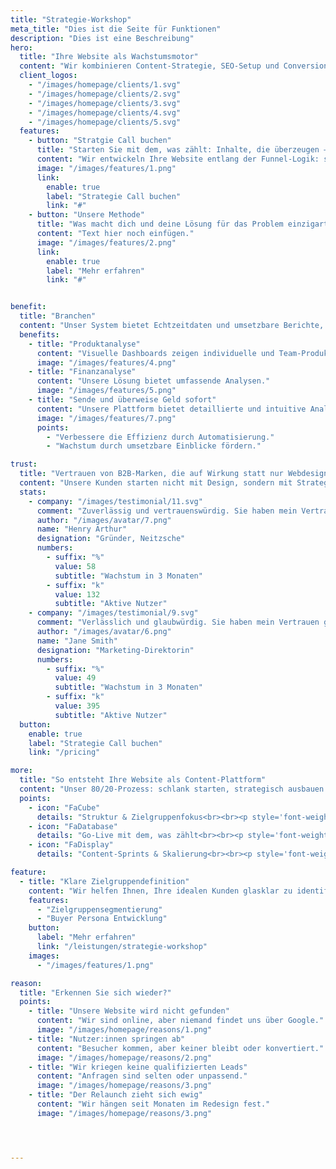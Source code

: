 ```yaml
---
title: "Strategie-Workshop"
meta_title: "Dies ist die Seite für Funktionen"
description: "Dies ist eine Beschreibung"
hero:
  title: "Ihre Website als Wachstumsmotor"
  content: "Wir kombinieren Content-Strategie, SEO-Setup und Conversion-Fokus zu einer Website, die nicht nur schön aussieht, sondern verkauft."
  client_logos:
    - "/images/homepage/clients/1.svg"
    - "/images/homepage/clients/2.svg"
    - "/images/homepage/clients/3.svg"
    - "/images/homepage/clients/4.svg"
    - "/images/homepage/clients/5.svg"
  features:
    - button: "Stratgie Call buchen"
      title: "Starten Sie mit dem, was zählt: Inhalte, die überzeugen – und Seiten, die performen."
      content: "Wir entwickeln Ihre Website entlang der Funnel-Logik: suchmaschinenoptimiert, konversionsorientiert und auf Wachstum ausgerichtet."
      image: "/images/features/1.png"
      link:
        enable: true
        label: "Strategie Call buchen"
        link: "#"
    - button: "Unsere Methode"
      title: "Was macht dich und deine Lösung für das Problem einzigartig?"
      content: "Text hier noch einfügen."
      image: "/images/features/2.png"
      link:
        enable: true
        label: "Mehr erfahren"
        link: "#"


benefit:
  title: "Branchen"
  content: "Unser System bietet Echtzeitdaten und umsetzbare Berichte, sodass du fundierte Geschäftsentscheidungen treffen kannst."
  benefits:
    - title: "Produktanalyse"
      content: "Visuelle Dashboards zeigen individuelle und Team-Produktivitätsmetriken."
      image: "/images/features/4.png"
    - title: "Finanzanalyse"
      content: "Unsere Lösung bietet umfassende Analysen."
      image: "/images/features/5.png"
    - title: "Sende und überweise Geld sofort"
      content: "Unsere Plattform bietet detaillierte und intuitive Analysen, damit du fundierte Entscheidungen treffen kannst."
      image: "/images/features/7.png"
      points:
        - "Verbessere die Effizienz durch Automatisierung."
        - "Wachstum durch umsetzbare Einblicke fördern."

trust:
  title: "Vertrauen von B2B-Marken, die auf Wirkung statt nur Webdesign setzen"
  content: "Unsere Kunden starten nicht mit Design, sondern mit Strategie, Struktur und Inhalten, die ihre Zielgruppe überzeugen. Diese Methode ersetzt Bauchgefühl durch Klarheit und generische Templates durch individuelle Seiten, die gefunden werden und verkaufen."
  stats:
    - company: "/images/testimonial/11.svg"
      comment: "Zuverlässig und vertrauenswürdig. Sie haben mein Vertrauen und meine Loyalität gewonnen. Dieses Unternehmen zeigt konstant Verlässlichkeit und Ehrlichkeit."
      author: "/images/avatar/7.png"
      name: "Henry Arthur"
      designation: "Gründer, Neitzsche"
      numbers:
        - suffix: "%"
          value: 58
          subtitle: "Wachstum in 3 Monaten"
        - suffix: "k"
          value: 132
          subtitle: "Aktive Nutzer"
    - company: "/images/testimonial/9.svg"
      comment: "Verlässlich und glaubwürdig. Sie haben mein Vertrauen gewonnen. Dieses Unternehmen beweist konstant Integrität und Zuverlässigkeit."
      author: "/images/avatar/6.png"
      name: "Jane Smith"
      designation: "Marketing-Direktorin"
      numbers:
        - suffix: "%"
          value: 49
          subtitle: "Wachstum in 3 Monaten"
        - suffix: "k"
          value: 395
          subtitle: "Aktive Nutzer"
  button:
    enable: true
    label: "Strategie Call buchen"
    link: "/pricing"

more:
  title: "So entsteht Ihre Website als Content-Plattform"
  content: "Unser 80/20-Prozess: schlank starten, strategisch ausbauen – mit Funnel-Logik, SEO-Content und messbarer Wirkung."
  points:
    - icon: "FaCube"
      details: "Struktur & Zielgruppenfokus<br><br><p style='font-weight:light;text-align: left'>Wir entwickeln eine neue Website-Struktur, nicht aus dem Bauch, sondern entlang Ihrer Funnel-Strategie, Customer Journey und der wichtigsten Zielgruppe.</p><br>–> Klarer Seitenaufbau, der gefunden wird und überzeugt."
    - icon: "FaDatabase"
      details: "Go-Live mit dem, was zählt<br><br><p style='font-weight:light;text-align: left'>Statt ewigem Relaunch starten wir mit einer schlanken, fokussierten Plattform – z. B. einer starken Pillar Page und passender Landingpage für Ihre Kernleistung oder Nische.</p> <br><br>–> Erste Leads ab Woche 2 und ein Fundament, das skaliert."
    - icon: "FaDisplay"
      details: "Content-Sprints & Skalierung<br><br><p style='font-weight:light;text-align: left'>Mit jedem Sprint erweitern wir Ihre Plattform: neue Zielgruppen, Cluster-Content (FAQs, Blogartikel, Vergleiche), Conversion-Optimierung, Thought Leadership.</p><br>–> Sichtbarkeit, Social Proof & Retargeting-Potenzial aus einem Guss."

feature:
  - title: "Klare Zielgruppendefinition"
    content: "Wir helfen Ihnen, Ihre idealen Kunden glasklar zu identifizieren."
    features:
      - "Zielgruppensegmentierung"
      - "Buyer Persona Entwicklung"
    button:
      label: "Mehr erfahren"
      link: "/leistungen/strategie-workshop"
    images:
      - "/images/features/1.png"

reason:
  title: "Erkennen Sie sich wieder?"
  points:
    - title: "Unsere Website wird nicht gefunden"
      content: "Wir sind online, aber niemand findet uns über Google."
      image: "/images/homepage/reasons/1.png"
    - title: "Nutzer:innen springen ab"
      content: "Besucher kommen, aber keiner bleibt oder konvertiert."
      image: "/images/homepage/reasons/2.png"
    - title: "Wir kriegen keine qualifizierten Leads"
      content: "Anfragen sind selten oder unpassend."
      image: "/images/homepage/reasons/3.png"
    - title: "Der Relaunch zieht sich ewig"
      content: "Wir hängen seit Monaten im Redesign fest."
      image: "/images/homepage/reasons/3.png"




---
```

